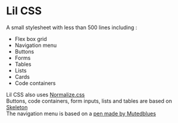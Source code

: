 # Lil CSS

A small stylesheet with less than 500 lines including :
 - Flex box grid
 - Navigation menu
 - Buttons
 - Forms
 - Tables
 - Lists
 - Cards
 - Code containers

Lil CSS also uses [Normalize.css](https://necolas.github.io/normalize.css/)  
Buttons, code containers, form inputs, lists and tables are based on [Skeleton](https://github.com/dhg/skeleton/)  
The navigation menu is based on a [pen made by Mutedblues](https://github.com/dhg/skeleton/)
